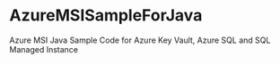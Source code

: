 # AzureMSISampleForJava
Azure MSI Java Sample Code for Azure Key Vault, Azure SQL and SQL Managed Instance
